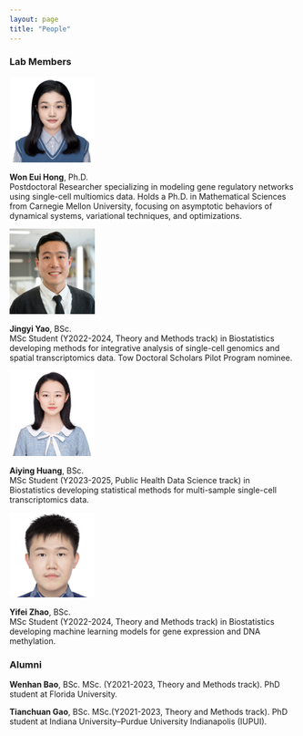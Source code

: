 ```yaml
---
layout: page
title: "People"
---
```



### Lab Members

  
<img src="../images/Jingyi_Yao.png" alt="images" width="150">


**Won Eui Hong**,  Ph.D.    <br/>
Postdoctoral Researcher specializing in modeling gene regulatory networks using single-cell multiomics data. Holds a Ph.D. in Mathematical Sciences from Carnegie Mellon University, focusing on asymptotic behaviors of dynamical systems, variational techniques, and optimizations. <br/>

<img src="../images/woneuih11.jpg" alt="images" width="150">


**Jingyi Yao**,  BSc.    <br/>
MSc Student (Y2022-2024, Theory and Methods track) in Biostatistics developing methods for integrative analysis of single-cell genomics and spatial transcriptomics data. Tow Doctoral Scholars Pilot Program nominee.  <br/>

<img src="../images/Aiying_Huang.png" alt="images" width="150">

**Aiying Huang**, BSc.   <br/>
MSc Student (Y2023-2025, Public Health Data Science track) in Biostatistics developing statistical methods for multi-sample single-cell transcriptomics data. 


<img src="../images/Yifei_Zhao.png" alt="images" width="150"> 

**Yifei Zhao**, BSc.   <br/>
MSc Student (Y2022-2024, Theory and Methods track) in Biostatistics developing machine learning models for gene expression and DNA methylation.

>

### Alumni

**Wenhan Bao**, BSc. MSc. (Y2021-2023, Theory and Methods track). PhD student at  Florida University.<br/>
  
**Tianchuan Gao**, BSc. MSc.(Y2021-2023, Theory and Methods track). PhD student at Indiana University–Purdue University Indianapolis (IUPUI). <br/>
